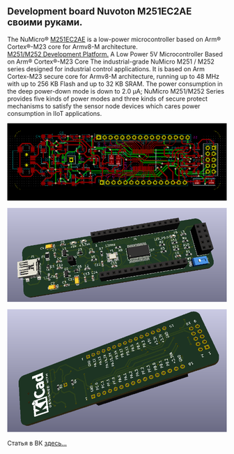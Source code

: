 
## Development board Nuvoton M251EC2AE своими руками.   

The NuMicro® [M251EC2AE](https://www.nuvoton.com/products/microcontrollers/arm-cortex-m23-mcus/m251-m252-series/m251ec2ae/) is a low-power microcontroller based on Arm® Cortex®-M23 core for Armv8-M architecture.  
[M251/M252 Development Platform.](https://www.nuvoton.com/products/microcontrollers/arm-cortex-m23-mcus/m251-m252-series/?tab=1) A Low Power 5V Microcontroller Based on Arm® Cortex®-M23 Core The industrial-grade NuMicro M251 / M252 series designed for industrial control applications. It is based on Arm Cortex-M23 secure core for Armv8-M architecture, running up to 48 MHz with up to 256 KB Flash and up to 32 KB SRAM. The power consumption in the deep power-down mode is down to 2.0 μA; NuMicro M251/M252 Series provides five kinds of power modes and three kinds of secure protect mechanisms to satisfy the sensor node devices which cares power consumption in IIoT applications.  

![alt-текст](https://github.com/PivnevNikolay/Nuvoton-Development-Tool/blob/master/Development%20board%20Nuvoton%20M251EC2AE/photos/001%20.jpg "Development board Nuvoton M251EC2AE")   

![alt-текст](https://github.com/PivnevNikolay/Nuvoton-Development-Tool/blob/master/Development%20board%20Nuvoton%20M251EC2AE/photos/002.jpg "Development board Nuvoton M251EC2AE")  

![alt-текст](https://github.com/PivnevNikolay/Nuvoton-Development-Tool/blob/master/Development%20board%20Nuvoton%20M251EC2AE/photos/003.jpg "Development board Nuvoton M251EC2AE")  

Статья в ВК [здесь...](https://vk.com/@50650245-development-board-m251ec2ae)   


 




